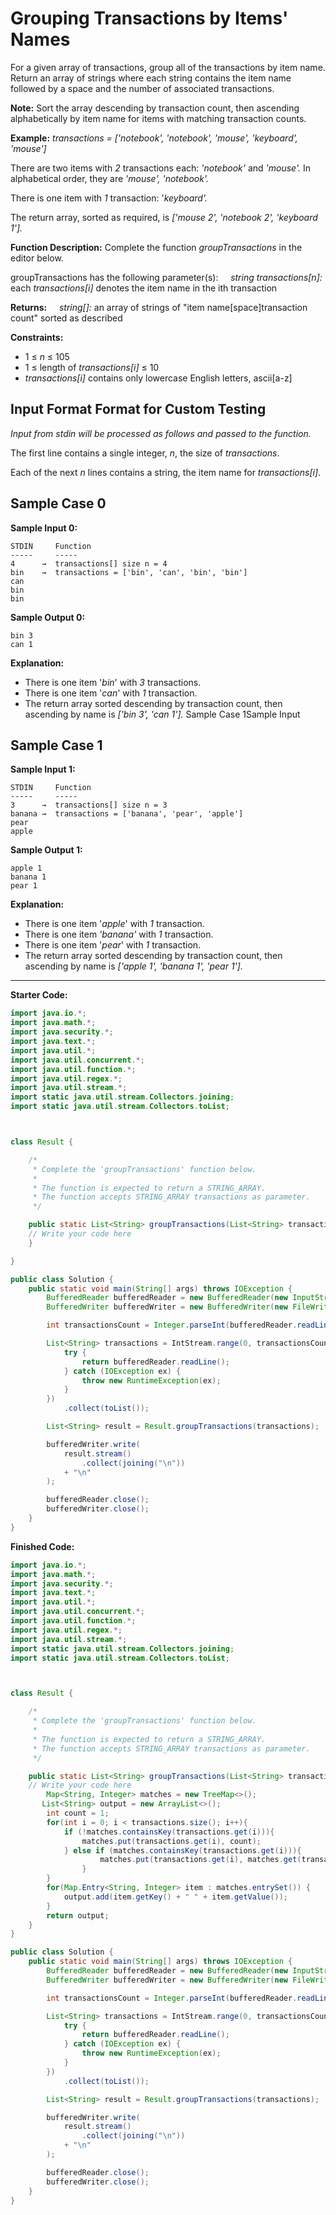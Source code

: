 # Grouping Transactions by Items' Names

For a given array of transactions, group all of the transactions by item name. Return an array of strings where each string contains the item name followed by a space and the number of associated transactions.

**Note:** Sort the array descending by transaction count, then ascending alphabetically by item name for items with matching transaction counts.

**Example:**
_transactions = ['notebook', 'notebook', 'mouse', 'keyboard', 'mouse']_

There are two items with _2_ transactions each: _'notebook'_ and _'mouse'._ In alphabetical order, they are _'mouse', 'notebook'._

There is one item with _1_ transaction: '_keyboard'._

The return array, sorted as required, is _['mouse 2', 'notebook 2', 'keyboard 1']._

**Function Description:**
Complete the function _groupTransactions_ in the editor below.

groupTransactions has the following parameter(s):
    _string transactions[n]:_ each _transactions[i]_ denotes the item name in the ith transaction

**Returns:**
    _string[]:_ an array of strings of "item name[space]transaction count" sorted as described

**Constraints:**
-   1 ≤ _n_ ≤ 105
-   1 ≤ length of _transactions[i]_ ≤ 10
-   _transactions[i]_ contains only lowercase English letters, ascii[a-z]

## Input Format Format for Custom Testing
_Input from stdin will be processed as follows and passed to the function._

The first line contains a single integer, _n_, the size of _transactions_.

Each of the next _n_ lines contains a string, the item name for _transactions[i]_.

## Sample Case 0
**Sample Input 0:**
```
STDIN     Function
-----	  -----
4      →  transactions[] size n = 4
bin    →  transactions = ['bin', 'can', 'bin', 'bin']
can
bin
bin
```

**Sample Output 0:**
```
bin 3
can 1
```

**Explanation:**
-   There is one item '_bin_' with _3_ transactions.
-   There is one item '_can_' with _1_ transaction.
-   The return array sorted descending by transaction count, then ascending by name is _['bin 3', 'can 1']._ Sample Case 1Sample Input

## Sample Case 1
**Sample Input 1:**
```
STDIN     Function
-----	  -----
3      →  transactions[] size n = 3
banana →  transactions = ['banana', 'pear', 'apple']
pear
apple
```

**Sample Output 1:**
```
apple 1
banana 1
pear 1
```

**Explanation:**
-   There is one item '_apple_' with _1_ transaction.
-   There is one item _'banana'_ with _1_ transaction.
-   There is one item '_pear_' with _1_ transaction.
-   The return array sorted descending by transaction count, then ascending by name is _['apple 1', 'banana 1', 'pear 1']._

---

**Starter Code:**
```java
import java.io.*;
import java.math.*;
import java.security.*;
import java.text.*;
import java.util.*;
import java.util.concurrent.*;
import java.util.function.*;
import java.util.regex.*;
import java.util.stream.*;
import static java.util.stream.Collectors.joining;
import static java.util.stream.Collectors.toList;



class Result {

    /*
     * Complete the 'groupTransactions' function below.
     *
     * The function is expected to return a STRING_ARRAY.
     * The function accepts STRING_ARRAY transactions as parameter.
     */

    public static List<String> groupTransactions(List<String> transactions) {
    // Write your code here
    }

}

public class Solution {
    public static void main(String[] args) throws IOException {
        BufferedReader bufferedReader = new BufferedReader(new InputStreamReader(System.in));
        BufferedWriter bufferedWriter = new BufferedWriter(new FileWriter(System.getenv("OUTPUT_PATH")));

        int transactionsCount = Integer.parseInt(bufferedReader.readLine().trim());

        List<String> transactions = IntStream.range(0, transactionsCount).mapToObj(i -> {
            try {
                return bufferedReader.readLine();
            } catch (IOException ex) {
                throw new RuntimeException(ex);
            }
        })
            .collect(toList());

        List<String> result = Result.groupTransactions(transactions);

        bufferedWriter.write(
            result.stream()
                .collect(joining("\n"))
            + "\n"
        );

        bufferedReader.close();
        bufferedWriter.close();
    }
}
```


**Finished Code:**
```java
import java.io.*;
import java.math.*;
import java.security.*;
import java.text.*;
import java.util.*;
import java.util.concurrent.*;
import java.util.function.*;
import java.util.regex.*;
import java.util.stream.*;
import static java.util.stream.Collectors.joining;
import static java.util.stream.Collectors.toList;



class Result {

    /*
     * Complete the 'groupTransactions' function below.
     *
     * The function is expected to return a STRING_ARRAY.
     * The function accepts STRING_ARRAY transactions as parameter.
     */

    public static List<String> groupTransactions(List<String> transactions) {
    // Write your code here
        Map<String, Integer> matches = new TreeMap<>();
       List<String> output = new ArrayList<>();
        int count = 1;
        for(int i = 0; i < transactions.size(); i++){
            if (!matches.containsKey(transactions.get(i))){
                matches.put(transactions.get(i), count);
            } else if (matches.containsKey(transactions.get(i))){
                    matches.put(transactions.get(i), matches.get(transactions.get(i)) + 1);
                }
        }
        for(Map.Entry<String, Integer> item : matches.entrySet()) {
            output.add(item.getKey() + " " + item.getValue());
        }
        return output;
    }
}

public class Solution {
    public static void main(String[] args) throws IOException {
        BufferedReader bufferedReader = new BufferedReader(new InputStreamReader(System.in));
        BufferedWriter bufferedWriter = new BufferedWriter(new FileWriter(System.getenv("OUTPUT_PATH")));

        int transactionsCount = Integer.parseInt(bufferedReader.readLine().trim());

        List<String> transactions = IntStream.range(0, transactionsCount).mapToObj(i -> {
            try {
                return bufferedReader.readLine();
            } catch (IOException ex) {
                throw new RuntimeException(ex);
            }
        })
            .collect(toList());

        List<String> result = Result.groupTransactions(transactions);

        bufferedWriter.write(
            result.stream()
                .collect(joining("\n"))
            + "\n"
        );

        bufferedReader.close();
        bufferedWriter.close();
    }
}
```
